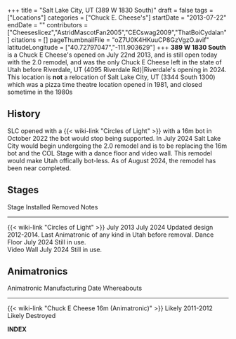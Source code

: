 +++
title = "Salt Lake City, UT (389 W 1830 South)"
draft = false
tags = ["Locations"]
categories = ["Chuck E. Cheese's"]
startDate = "2013-07-22"
endDate = ""
contributors = ["Cheeseslicez","AstridMascotFan2005","CECswag2009","ThatBoiCydalan"]
citations = []
pageThumbnailFile = "oZ7U0K4HKuuCP8GzVgzO.avif"
latitudeLongitude = ["40.72797047","-111.903629"]
+++
**389 W 1830 South** is a Chuck E Cheese's opened on July 22nd 2013, and is still open today with the 2.0 remodel, and was the only Chuck E Cheese left in the state of Utah before Riverdale, UT (4095 Riverdale Rd)|Riverdale's opening in 2024.
This location is **not** a relocation of Salt Lake City, UT (3344 South 1300) which was a pizza time theatre location opened in 1981, and closed sometime in the 1980s

## History

SLC opened with a {{< wiki-link "Circles of Light" >}} with a 16m bot in October 2022 the bot would stop being supported.
In July 2024 Salt Lake City would begin undergoing the 2.0 remodel and is to be replacing the 16m bot and the COL Stage with a dance floor and video wall. This remodel would make Utah offically bot-less.
As of August 2024, the remodel has been near completed.

## Stages

  Stage                                      Installed   Removed         Notes
  ------------------------------------------ ----------- --------------- --------------------------------------------------------------------------------
  {{< wiki-link "Circles of Light" >}}   July 2013   July 2024       Updated design 2012-2014. Last Animatronic of any kind in Utah before removal.
  Dance Floor                                July 2024   Still in use.   
  Video Wall                                 July 2024   Still in use.   

## Animatronics

  Animatronic                                                Manufacturing Date   Whereabouts
  ---------------------------------------------------------- -------------------- ------------------
  {{< wiki-link "Chuck E Cheese 16m (Animatronic)" >}}   Likely 2011-2012     Likely Destroyed

__INDEX__
